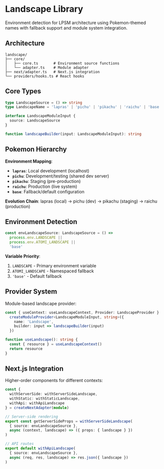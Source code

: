 # Landscape Library

Environment detection for LPSM architecture using Pokemon-themed names with fallback support and module system integration.

## Architecture

```
landscape/
├── core/
│   ├── core.ts       # Environment source functions
│   └── adapter.ts    # Module adapter
├── next/adapter.ts   # Next.js integration
└── providers/hooks.ts # React hooks
```

## Core Types

```typescript
type LandscapeSource = () => string
type LandscapeName = 'lapras' | 'pichu' | 'pikachu' | 'raichu' | 'base'

interface LandscapeModuleInput {
  source: LandscapeSource
}

function landscapeBuilder(input: LandscapeModuleInput): string
```

## Pokemon Hierarchy

**Environment Mapping**:
- **`lapras`**: Local development (localhost)
- **`pichu`**: Development/testing (shared dev server)
- **`pikachu`**: Staging (pre-production)
- **`raichu`**: Production (live system)
- **`base`**: Fallback/default configuration

**Evolution Chain**: lapras (local) → pichu (dev) → pikachu (staging) → raichu (production)

## Environment Detection

```typescript
const envLandscapeSource: LandscapeSource = () =>
  process.env.LANDSCAPE ||
  process.env.ATOMI_LANDSCAPE ||
  'base'
```

**Variable Priority**:
1. `LANDSCAPE` - Primary environment variable
2. `ATOMI_LANDSCAPE` - Namespaced fallback
3. `'base'` - Default fallback

## Provider System

Module-based landscape provider:

```typescript
const { useContext: useLandscapeContext, Provider: LandscapeProvider } =
  createModuleProvider<LandscapeModuleInput, string>({
    name: 'Landscape',
    builder: input => landscapeBuilder(input)
  })

function useLandscape(): string {
  const { resource } = useLandscapeContext()
  return resource
}
```

## Next.js Integration

Higher-order components for different contexts:

```typescript
const {
  withServerSide: withServerSideLandscape,
  withStatic: withStaticLandscape,
  withApi: withApiLandscape
} = createNextAdapter(module)

// Server-side rendering
export const getServerSideProps = withServerSideLandscape(
  { source: envLandscapeSource },
  async (context, landscape) => ({ props: { landscape } })
)

// API routes
export default withApiLandscape(
  { source: envLandscapeSource },
  async (req, res, landscape) => res.json({ landscape })
)
```
